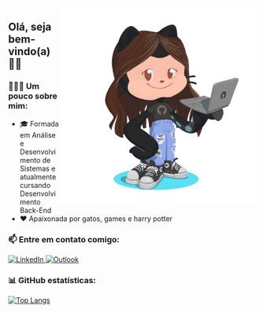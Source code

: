 <img src="https://github.com/mythalie/mythalie/blob/main/my-octocat.png" max-width="400px" width="400px" align="right"/>


## Olá, seja bem-vindo(a) 👋🏼
### 🦸🏻‍♀️ Um pouco sobre mim:
- 🎓 Formada em Análise e Desenvolvimento de Sistemas e atualmente cursando Desenvolvimento Back-End
- ❤ Apaixonada por gatos, games e harry potter

### 📫 Entre em contato comigo:
<a href="https://www.linkedin.com/in/mythalie-sandretti-da-cruz/">
    <img src="https://img.shields.io/badge/LinkedIn-0077B5?style=for-the-badge&logo=linkedin&logoColor=white" alt="LinkedIn"">
  </a> <a href="mailto:s.mythalie@hotmail.com"> <img src="https://img.shields.io/badge/Microsoft_Outlook-0078D4?style=for-the-badge&logo=microsoft-outlook&logoColor=white" alt="Outlook"></a>
  
### 📊 GitHub estatísticas:
<!--[![Estatísticas](https://github-readme-stats.vercel.app/api?username=mythalie&include_all_commits=true&hide=issues&hide_rank=true&count_private=true&show_icons=true&hide_border=true&theme=radical)](https://github.com/mythalie/github-readme-stats)-->
[![Top Langs](https://github-readme-stats.vercel.app/api/top-langs/?username=mythalie&count_private=true&langs_count=6&hide=php&layout=compact&hide_border=true&theme=default)](https://github.com/mythalie/github-readme-stats)
